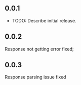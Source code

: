 ## 0.0.1

* TODO: Describe initial release.

## 0.0.2

Response not getting error fixed;

## 0.0.3

Response parsing issue fixed
